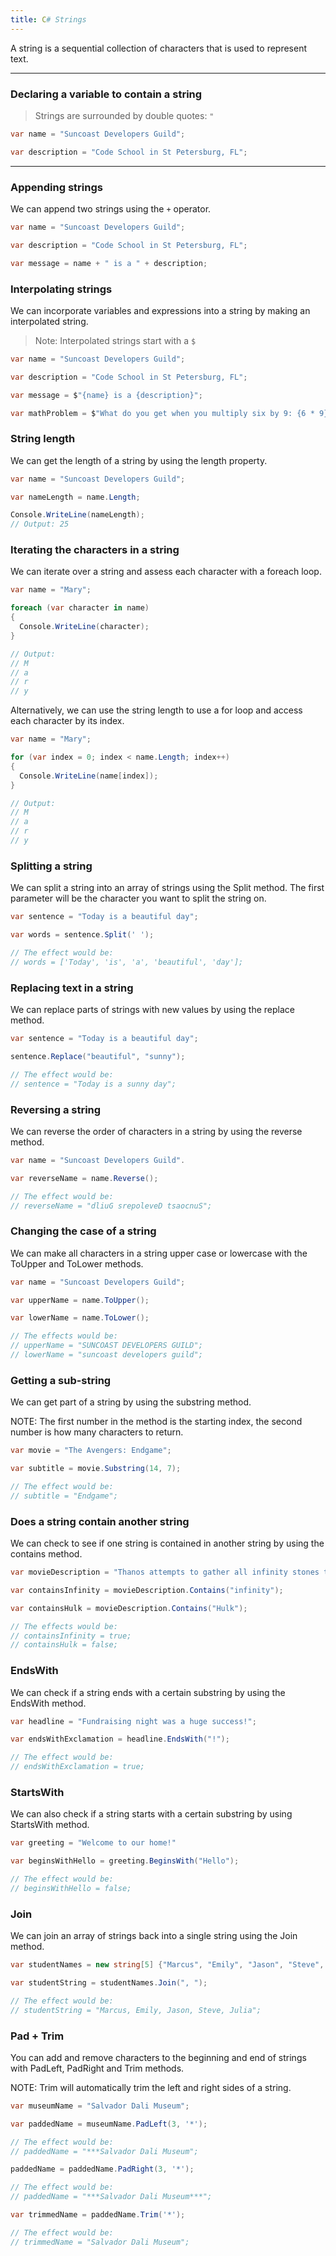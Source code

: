 ```yaml
---
title: C# Strings
---
```


A string is a sequential collection of characters that is used to represent
text.

---

### Declaring a variable to contain a string

> Strings are surrounded by double quotes: `"`

```csharp
var name = "Suncoast Developers Guild";

var description = "Code School in St Petersburg, FL";
```

---

### Appending strings

We can append two strings using the `+` operator.

```csharp
var name = "Suncoast Developers Guild";

var description = "Code School in St Petersburg, FL";

var message = name + " is a " + description;

```

### Interpolating strings

We can incorporate variables and expressions into a string by making an
interpolated string.

> Note: Interpolated strings start with a `$`

```csharp
var name = "Suncoast Developers Guild";

var description = "Code School in St Petersburg, FL";

var message = $"{name} is a {description}";

var mathProblem = $"What do you get when you multiply six by 9: {6 * 9}"
```

### String length

We can get the length of a string by using the length property.

```csharp
var name = "Suncoast Developers Guild";

var nameLength = name.Length;

Console.WriteLine(nameLength);
// Output: 25
```

### Iterating the characters in a string

We can iterate over a string and assess each character with a foreach loop.

```csharp
var name = "Mary";

foreach (var character in name)
{
  Console.WriteLine(character);
}

// Output:
// M
// a
// r
// y
```

Alternatively, we can use the string length to use a for loop and access each
character by its index.

```csharp
var name = "Mary";

for (var index = 0; index < name.Length; index++)
{
  Console.WriteLine(name[index]);
}

// Output:
// M
// a
// r
// y
```

### Splitting a string

We can split a string into an array of strings using the Split method. The first
parameter will be the character you want to split the string on.

```csharp
var sentence = "Today is a beautiful day";

var words = sentence.Split(' ');

// The effect would be:
// words = ['Today', 'is', 'a', 'beautiful', 'day'];
```

### Replacing text in a string

We can replace parts of strings with new values by using the replace method.

```csharp
var sentence = "Today is a beautiful day";

sentence.Replace("beautiful", "sunny");

// The effect would be:
// sentence = "Today is a sunny day";
```

### Reversing a string

We can reverse the order of characters in a string by using the reverse method.

```csharp
var name = "Suncoast Developers Guild".

var reverseName = name.Reverse();

// The effect would be:
// reverseName = "dliuG srepoleveD tsaocnuS";
```

### Changing the case of a string

We can make all characters in a string upper case or lowercase with the ToUpper
and ToLower methods.

```csharp
var name = "Suncoast Developers Guild";

var upperName = name.ToUpper();

var lowerName = name.ToLower();

// The effects would be:
// upperName = "SUNCOAST DEVELOPERS GUILD";
// lowerName = "suncoast developers guild";
```

### Getting a sub-string

We can get part of a string by using the substring method.

NOTE: The first number in the method is the starting index, the second number is
how many characters to return.

```csharp
var movie = "The Avengers: Endgame";

var subtitle = movie.Substring(14, 7);

// The effect would be:
// subtitle = "Endgame";
```

### Does a string contain another string

We can check to see if one string is contained in another string by using the
contains method.

```csharp
var movieDescription = "Thanos attempts to gather all infinity stones to end the Avengers for good.";

var containsInfinity = movieDescription.Contains("infinity");

var containsHulk = movieDescription.Contains("Hulk");

// The effects would be:
// containsInfinity = true;
// containsHulk = false;
```

### EndsWith

We can check if a string ends with a certain substring by using the EndsWith
method.

```csharp
var headline = "Fundraising night was a huge success!";

var endsWithExclamation = headline.EndsWith("!");

// The effect would be:
// endsWithExclamation = true;
```

### StartsWith

We can also check if a string starts with a certain substring by using
StartsWith method.

```csharp
var greeting = "Welcome to our home!"

var beginsWithHello = greeting.BeginsWith("Hello");

// The effect would be:
// beginsWithHello = false;
```

### Join

We can join an array of strings back into a single string using the Join method.

```csharp
var studentNames = new string[5] {"Marcus", "Emily", "Jason", "Steve", "Julia"};

var studentString = studentNames.Join(", ");

// The effect would be:
// studentString = "Marcus, Emily, Jason, Steve, Julia";
```

### Pad + Trim

You can add and remove characters to the beginning and end of strings with
PadLeft, PadRight and Trim methods.

NOTE: Trim will automatically trim the left and right sides of a string.

```csharp
var museumName = "Salvador Dali Museum";

var paddedName = museumName.PadLeft(3, '*');

// The effect would be:
// paddedName = "***Salvador Dali Museum";

paddedName = paddedName.PadRight(3, '*');

// The effect would be:
// paddedName = "***Salvador Dali Museum***";

var trimmedName = paddedName.Trim('*');

// The effect would be:
// trimmedName = "Salvador Dali Museum";
```
